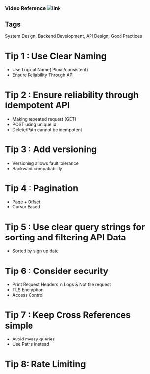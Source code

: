 ### Video Reference ![link](https://www.youtube.com/watch?v=_gQaygjm_hg)

## Tags
System Design, Backend Development, API Design, Good Practices

# Tip 1 : Use Clear Naming
- Use Logical Name( Plural/consistent)
- Ensure Reliability Through API

# Tip 2 : Ensure reliability through idempotent API

- Making repeated request (GET)
- POST using unique id
- Delete/Path cannot be idempotent

# Tip 3 : Add versioning

- Versioning allows fault tolerance
- Backward compatiability

# Tip 4 : Pagination
- Page + Offset
- Cursor Based

# Tip 5 : Use clear query strings for sorting and filtering API Data

- Sorted by sign up date

# Tip 6 : Consider security

- Print Request Headers in Logs & Not the request
- TLS Encryption
- Access Control

# Tip 7 : Keep Cross References simple

- Avoid messy queries
- Use Paths instead

# Tip 8: Rate Limiting

